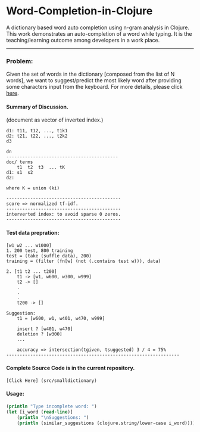 # Word-Completion-in-Clojure
A dictionary based word auto completion using n-gram analysis in Clojure. This work demonstrates an auto-completion of a word while typing. It is the teaching/learning outcome among developers in a work place. 

-----

### Problem: 
Given the set of words in the dictionary [composed from the list of N words], we want to suggest/predict the most likely word after providing some characters input from the keyboard. For more details, please click [here](Problem_1-%20String%20similarity%20for%20auto%20complete%20suggestion..pdf).


#### Summary of Discussion. 
(document as vector of inverted index.)
	
	d1: t11, t12, ..., t1k1
	d2: t21, t22, ..., t2k2
	d3 
	
	dn
	------------------------------------------
	doc/ terms
		t1 	t2	t3	... tK
	d1: s1	s2
	d2:
	
	where K = union (ki)
	
	-------------------------------------------
	score => normalized tf-idf.
	-------------------------------------------
	interverted index: to avoid sparse 0 zeros.
	-------------------------------------------
	
  #### Test data prepration:
	[w1 w2 ... w1000]
	1. 200 test, 800 training
	test = (take (suffle data), 200)	
	training = (filter (fn[w] (not (.contains test w))), data)
	
	2. [t1 t2 ... t200]
		t1 -> [w1, w600, w300, w999]
		t2 -> []
		.
		.
		.
		t200 -> []
		
	Suggestion:
		t1 = [w600, w1, w401, w470, w999]
	
		insert ? [w401, w470]
		deletion ? [w300]
		...
		
		accuracy => intersection(tgiven, tsuggested) 3 / 4 = 75%
	-----------------------------------------------------------------
  
  #### Complete Source Code is in the current repository. 
  	[Click Here] (src/smalldictionary)
	
  #### Usage: 
  ```Clojure
  (println "Type incomplete word: ")
  (let [i_word (read-line)]    
      (println "\nSuggestions: ")
      (println (similar_suggestions (clojure.string/lower-case i_word))))
  ```
  
